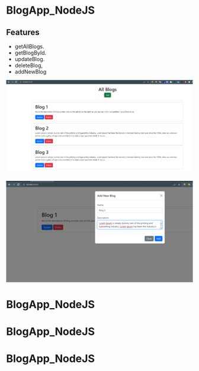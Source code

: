 # BlogApp_NodeJS
## Features
* getAllBlogs.
* getBlogById.
* updateBlog.  
* deleteBlog,
* addNewBlog

![alt text](https://github.com/mh3yad/BlogApp_NodeJS/blob/main/img/allBlogs.png?raw=true) 

![alt text](https://github.com/mh3yad/BlogApp_NodeJS/blob/main/img/addNewBlog.png?raw=true) 



# BlogApp_NodeJS
# BlogApp_NodeJS
# BlogApp_NodeJS
